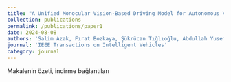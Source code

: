 ```yaml
---
title: "A Unified Monocular Vision-Based Driving Model for Autonomous Vehicles with Multi-Task Capabilities"
collection: publications
permalink: /publications/paper1
date: 2024-08-08
authors: 'Salim Azak, Fırat Bozkaya, Şükrücan Tığlıoğlu, Abdullah Yusefi, Akif Durdu'
journal: 'IEEE Transactions on Intelligent Vehicles'
category: journal
---
```

Makalenin özeti, indirme bağlantıları 
